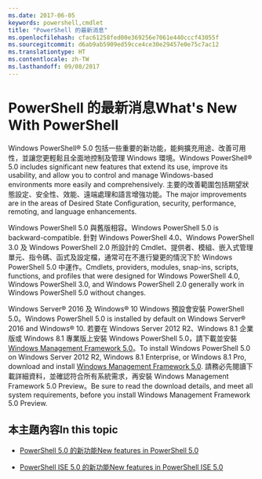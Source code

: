 ```yaml
---
ms.date: 2017-06-05
keywords: powershell,cmdlet
title: "PowerShell 的最新消息"
ms.openlocfilehash: cfac61258fed00e369256e7061e440cccf43055f
ms.sourcegitcommit: d6ab9ab5909ed59cce4ce30e29457e0e75c7ac12
ms.translationtype: HT
ms.contentlocale: zh-TW
ms.lasthandoff: 09/08/2017
---
```

# <a name="what39s-new-with-powershell"></a><span data-ttu-id="c79be-103">PowerShell 的最新消息</span><span class="sxs-lookup"><span data-stu-id="c79be-103">What&#39;s New With PowerShell</span></span>
<span data-ttu-id="c79be-104">Windows PowerShell® 5.0 包括一些重要的新功能，能夠擴充用途、改善可用性，並讓您更輕鬆且全面地控制及管理 Windows 環境。</span><span class="sxs-lookup"><span data-stu-id="c79be-104">Windows PowerShell® 5.0 includes significant new features that extend its use, improve its usability, and allow you to control and manage Windows-based environments more easily and comprehensively.</span></span>  <span data-ttu-id="c79be-105">主要的改善範圍包括期望狀態設定、安全性、效能、遠端處理和語言增強功能。</span><span class="sxs-lookup"><span data-stu-id="c79be-105">The major improvements are in the areas of Desired State Configuration, security, performance, remoting, and language enhancements.</span></span>

<span data-ttu-id="c79be-106">Windows PowerShell 5.0 與舊版相容。</span><span class="sxs-lookup"><span data-stu-id="c79be-106">Windows PowerShell 5.0 is backward-compatible.</span></span> <span data-ttu-id="c79be-107">針對 Windows PowerShell 4.0、Windows PowerShell 3.0 及 Windows PowerShell 2.0 所設計的 Cmdlet、提供者、模組、嵌入式管理單元、指令碼、函式及設定檔，通常可在不進行變更的情況下於 Windows PowerShell 5.0 中運作。</span><span class="sxs-lookup"><span data-stu-id="c79be-107">Cmdlets, providers, modules, snap-ins, scripts, functions, and profiles that were designed for Windows PowerShell 4.0, Windows PowerShell 3.0, and Windows PowerShell 2.0 generally work in Windows PowerShell 5.0 without changes.</span></span>

<span data-ttu-id="c79be-108">Windows Server® 2016 及 Windows® 10 Windows 預設會安裝 PowerShell 5.0。</span><span class="sxs-lookup"><span data-stu-id="c79be-108">Windows PowerShell 5.0 is installed by default on Windows Server® 2016 and Windows® 10.</span></span> <span data-ttu-id="c79be-109">若要在 Windows Server 2012 R2、Windows 8.1 企業版或 Windows 8.1 專業版上安裝 Windows PowerShell 5.0，請下載並安裝 [Windows Management Framework 5.0](https://go.microsoft.com/fwlink/?linkid=830436)。</span><span class="sxs-lookup"><span data-stu-id="c79be-109">To install Windows PowerShell 5.0 on Windows Server 2012 R2, Windows 8.1 Enterprise, or Windows 8.1 Pro, download and install [Windows Management Framework 5.0](https://go.microsoft.com/fwlink/?linkid=830436).</span></span> <span data-ttu-id="c79be-110">請務必先閱讀下載詳細資料，並確認符合所有系統需求，再安裝 Windows Management Framework 5.0 Preview。</span><span class="sxs-lookup"><span data-stu-id="c79be-110">Be sure to read the download details, and meet all system requirements, before you install Windows Management Framework 5.0 Preview.</span></span>

## <a name="in-this-topic"></a><span data-ttu-id="c79be-111">本主題內容</span><span class="sxs-lookup"><span data-stu-id="c79be-111">In this topic</span></span>

- [<span data-ttu-id="c79be-112">PowerShell 5.0 的新功能</span><span class="sxs-lookup"><span data-stu-id="c79be-112">New features in  PowerShell 5.0</span></span>](What-s-New-in-Windows-PowerShell-50.md)

- [<span data-ttu-id="c79be-113">PowerShell ISE 5.0 的新功能</span><span class="sxs-lookup"><span data-stu-id="c79be-113">New features in PowerShell ISE 5.0</span></span>](What-s-New-in-the-PowerShell-50-ISE.md)

<!--
- New features in Windows PowerShell 4.0

- New features in Windows PowerShell 3.0
-->

